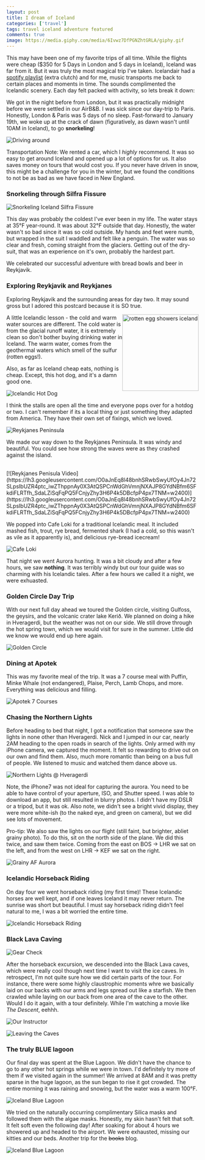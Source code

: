 ```yaml
---
layout: post
title: I dream of Iceland
categories: ['travel']
tags: travel iceland adventure featured
comments: true
image: https://media.giphy.com/media/6Ivwz7DfPGNZhtGRLA/giphy.gif
---
```


This may have been one of my favorite trips of all time. <!--more-->While the flights were cheap ($350 for 5 Days in London and 5 days in Iceland),
Iceland was far from it. But it was truly the most magical trip I've taken. Icelandair had a [spotify playlist](https://open.spotify.com/user/icelandair/playlist/28eBhAwh4s7NJL8H8PJ5v6) (extra clutch) and for me,
music transports me back to certain places and moments in time. The sounds complimented the Icelandic scenery. Each day felt packed with activity, so lets break it down:

We got in the night before from London, but it was practically midnight before we were settled in our AirB&B. I was sick since our day-trip
to Paris. Honestly, London & Paris was 5 days of no sleep. Fast-forward to January 19th, we woke up at the crack of dawn 
(figuratively, as dawn wasn't until 10AM in Iceland), to go **snorkeling**!

![Driving around](https://media.giphy.com/media/7SQZKwpx1VVtRXENvj/giphy.gif)

Transportation Note: We rented a car, which I _highly_ recommend. It was so easy to get around Iceland and opened up a lot of options for us. It also saves money on tours that would cost you. If you never have driven in snow, this might be a challenge for you in the winter, but we found the conditions to not be as bad as we have faced in New England.

### Snorkeling through Silfra Fissure

![Snorkeling Iceland Silfra Fissure](https://lh3.googleusercontent.com/TckS5Y828Ki6qC6xHrUs9SfPNp469R6F7pDMx_bfX4zbHA7OphlwpJatl9SWfls8hJSxlmGl3W24mvoA2g0taYR2hgUtpHQmHK5h5ARZmKRxbynsUeG0gr_1Vb6UhjkaszRsI2Xi7xk=w2400)

This day was probably the coldest I've ever been in my life. The water stays at 35°F year-round. It was about 32°F outside that day.
Honestly, the water wasn't so bad since it was so cold outside. My hands and feet were numb, but wrapped in the suit I waddled and felt like a penguin. The water was so clear and fresh, coming straight from the glaciers. Getting out of the dry-suit, that was an experience on it's own, probably the hardest part.



We celebrated our successful adventure with bread bowls and beer in Reykjavik. 

### Exploring Reykjavik and Reykjanes

Exploring Reykjavik and the surrounding areas for day two. It may sound gross but I adored this postcard because it is SO true.

<img alt="rotten egg showers iceland" src="http://kraum.is/wp-content/uploads/sites/6/2015/02/3729_164427890347591_91706224_n.jpg" style="float: right;" width="200">

A little Icelandic lesson - the cold and warm water sources are different. The cold water is from the glacial runoff water, it is extremely clean so don't bother buying drinking water in Iceland. The warm water, comes from the geothermal waters which smell of the sulfur (rotten eggs!).

Also, as far as Iceland cheap eats, nothing is cheap. Except, this hot dog, and it's a damn good one.

![Icelandic Hot Dog](https://lh3.googleusercontent.com/eSf8xTpJE7jDwELbb3KgxJbz51dUNNNc2d4OVoqXlbWgG9iFeUu_zFcjLxSL_2R-nbBfWuUqMbU1Dd64eKATIagfaOHm7YPZ16FdhEcuaceWBbExL8glvCCvCb9yTvQJ2GH9E1JVciA=w2400)

I think the stalls are open all the time and everyone pops over for a hotdog or two. I can't remember if its a local thing or just something they adapted from America. They have their own set of fixings, which we loved.

![Reykjanes Peninsula](https://lh3.googleusercontent.com/r8kyyaT_QIEBK_Uw3HGruOd6VdZ_3jQreNdWdI3XztpcD5V_qj8I62xEGTzvsjh0EQY1FxGQuK41h8GHS8l1yRLYa9WdcjmJ75MMaHL3OSksnCc-7Ss0h2RfIsfLWuxpCzxt8XsXyRk=w2400)

We made our way down to the Reykjanes Peninsula. It was windy and beautiful. 
You could see how strong the waves were as they crashed against the island.

<br/>
[![Reykjanes Penisula Video](https://lh3.googleusercontent.com/O0aJnEq8l48bnhSRwbSwyUfOy4Jn72SLpsIbUZR4ptc_iwZThppnAy0X3AtQSPCnWdGhVmnjNXAJP8GYdNBfm6SFkdiFLRTfh_SdaLZiSqFqPQ5FCnjyZhy3H6P4k5DBcfpP4px7TNM=w2400)](https://lh3.googleusercontent.com/O0aJnEq8l48bnhSRwbSwyUfOy4Jn72SLpsIbUZR4ptc_iwZThppnAy0X3AtQSPCnWdGhVmnjNXAJP8GYdNBfm6SFkdiFLRTfh_SdaLZiSqFqPQ5FCnjyZhy3H6P4k5DBcfpP4px7TNM=w2400)

We popped into Cafe Loki for a traditional Icelandic meal. It included mashed fish, trout, rye bread, fermented shark (I had a cold,
so this wasn't as vile as it apparently is), and delicious rye-bread icecream! 

![Cafe Loki](https://lh3.googleusercontent.com/HCCG8zcXX2MuisbrRl4V_U5Ca31zgbpBLry7glvJt9jTFYOhQ-XRj7BlIFfyURMixNMX6i0sRHxxoBPf6G8zJnUyg2szsS5BVNgbXd-0sNPQ7I4oOZs0GNE1LdkUqKrNWv2TvbPxex4=w2400)

That night we went Aurora hunting. It was a bit cloudy and after a few hours, we saw **nothing**. It was terribly windy but our
tour guide was so charming with his Icelandic tales. After a few hours we called it a night, we were exhuasted.         

### Golden Circle Day Trip

With our next full day ahead we toured the Golden circle, visiting Gulfoss, the geysirs, and the volcanic crater lake Kerið. We planned on doing a hike in 
Hveragerdi, but the weather was not on our side. We still drove through the hot spring town, which we would visit for sure in the summer. 
Little did we know we would end up here again.

![Golden Circle](https://lh3.googleusercontent.com/99RgCfZGnMK6r5RnKjtgrocFdcjL7IUgshL-gxUOHTYMXEGW7FriM-PiMkunJqHs-QiBk0aW5poqH6_QXU8-W8DFMB42Biot1OJgT9icJp4FY2xDLH86Dzen24tvIyHmSTYixdinpc8=w2400)

### Dining at Apotek

This was my favorite meal of the trip. It was a 7 course meal with Puffin, Minke Whale (not endangered), Plaise, Perch, Lamb Chops, and more. Everything was delicious and filling.

![Apotek 7 Courses](https://lh3.googleusercontent.com/vta0SgajoFwkSaCUDrlodwfztDGZouFbWLpOQPYk0eM9hErwOLiZ9q-3B9QBNx254weH8KbYX3kcEwrsAv2BJNhV9v3zLFZAT9mtYbF9vaqHUf6_TmSEhWSA5iE922Y3hFwu4Db8yDs=w2400)

### Chasing the Northern Lights

Before heading to bed that night, I got a notification that someone saw the lights in none other than Hveragerdi. 
Nick and I jumped in our car, nearly 2AM heading to the open roads in search of the lights. 
Only armed with my iPhone camera, we captured the moment. It felt so rewarding to drive out on our own and find them. Also,
much more romantic than being on a bus full of people. We listened to music and watched them dance above us.

![Northern Lights @ Hveragerdi](https://lh3.googleusercontent.com/fad-XeIMFhOWI8iq0KlXEGH_u1hy5v7pCXp8_D4juIUzXPCabMWieW3maXOQcZwSlAzzxUoM9c_sotSnGn3mHeYRk8io2fvaXh_StpsLzwJT8Y1I3sf62n4W8XEk0jh_yxKPzmnZHR0=w2400)

Note, the iPhone7 was not ideal for capturing the aurora. You need to be able to have control of your aperture, ISO, and Shutter speed. I was able to download an app, but still resulted in blurry photos. I didn't have my DSLR or a tripod, but it was ok. Also note, we didn't see a bright vivid display, they were more white-ish (to the naked eye, and green on camera), but we did see lots of movement.  

Pro-tip: We also saw the lights on our flight (still faint, but brighter, abliet grainy photo). To do this, sit on the north side of the plane. We did this twice, and saw them twice. Coming from the east on BOS -> LHR we sat on the left, and from the west on LHR -> KEF we sat on the right.

![Grainy AF Aurora](https://lh3.googleusercontent.com/5gH-n206GkfJY-Ni1q6kSA5Yi_WcLUtrG_g6Sk_p3ed0iitdMtSTCkck59rhDjwf2Hm0DAZlLg05tAPqBszhVTJcm8QBE2JL_VmPoayltGt_7lxxoAfOiAPM9eYnT5Rn4P1crxhPl6k=w2400)

### Icelandic Horseback Riding 

On day four we went horseback riding (my first time)! These Icelandic horses are well kept, and if one leaves Iceland it may never return.
The sunrise was short but beautiful. I must say horseback riding didn't feel natural to me, I was a bit worried the entire time.

![Icelandic Horseback Riding](https://lh3.googleusercontent.com/VRkrpzP9psdUlgqvAGBhv0IP8flpNrqFYUQ73ENWGsCFeZ0dC1SAWayqbAa1Xt1_snSH6n0mPwMy0x1kSYjb0urO4UsOFy3msz5nlZgyIAq5OphmPvzxZgRujfWrOlOTPjZ6vflrGMU=w2400)

### Black Lava Caving

![Gear Check](https://lh3.googleusercontent.com/It4VB7cTjaSDRZSqNpEe5kQhcvEv904uD-JLaci4ETbACu07xMhSPuaJy32a44SmEZOqbtgvM7y4hEG2lTQ37nOMF78zn-bJStwHWk_YfwRbGt4jh_9wioM0iXyoNVyxy8ywzOQzkfA=w2400)

After the horseback excursion, we descended into the Black Lava caves, which were really cool though next time I want to visit the ice caves. In retrospect, I'm not quite sure how we did certain parts of the tour. For instance, there were some highly claustrophic moments whre we basically laid on our backs with our arms and legs spread out like a starfish. We then crawled while laying on our back from one area of the cave to the other. Would I do it again, with a tour definitely. While I'm watching a movie like _The Descent_, eehhh.

![Our Instructor](https://lh3.googleusercontent.com/idxGODa1tuwEculeaVFyTC7ALNy0aGTOeOZdEoCb2-18V_UjBGkQFw_e7BgeJHCzDgb_iU02f9gye4a7tm7ySh9WWSIABHluWXlmmDarhdJklQXPAl_6B5IdRR3CYqRt1xnSBHxenOg=w2400)

![Leaving the Caves](https://media.giphy.com/media/5bkHNfuZ9ykXB12Oom/giphy.gif)

### The truly BLUE lagoon

Our final day was spent at the Blue Lagoon. We didn't have the chance to go to any other hot springs while we were in town. 
I'd definitely try more of them if we visited again in the summer! We arrived at 8AM and it was pretty sparse in the huge lagoon,
as the sun began to rise it got crowded. The entire morning it was raining and snowing, but the water was a warm 100°F. 

![Iceland Blue Lagoon](https://lh3.googleusercontent.com/Ef9p4n5iX_fZ4RWroyy0XAeYEPcNj-7d3vwhTZnbTZfRa1Enb3PdU0oPacFwFZtFOq-91qMUWF2TBCErUgtyT-QYbF2tnL61jUhYtl2pxS3xhAlb3zem5OwUThfwjc9KeYcT5YacGuc=w2400)

We tried on the naturally occurring complimentary Silica masks and followed them with the algae masks. Honestly, my skin hasn't felt that soft. It felt soft even the following day!
After soaking for about 4 hours we showered up and headed to the airport. We were exhausted, missing our kitties and our beds.
Another trip for the <s>books</s> blog.

![Iceland Blue Lagoon](https://lh3.googleusercontent.com/aTPyFjTGIZRUqoMZulMm92Q1FKuHO72SbNOMy553QEmdnnKqZtbEOJiGfklaaQ2oihB9Eq1pJWDM1kgAVQ0iFmp9EtRA4fs-2F7vSkktkTtMRkEZCcMjbQwa3d7wXr_7eVV7Gs3auH8=w2400)